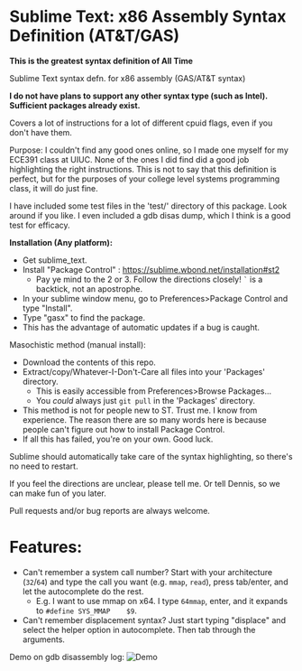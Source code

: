 Sublime Text: x86 Assembly Syntax Definition (AT&T/GAS)
==========================

**This is the greatest syntax definition of All Time**

Sublime Text syntax defn. for x86 assembly (GAS/AT&T syntax)

**I do not have plans to support any other syntax type (such as Intel). Sufficient packages already exist.**

Covers a lot of instructions for a lot of different cpuid flags, even if you don't have them.

Purpose:  I couldn't find any good ones online, so I made one myself for my ECE391 class at UIUC. None of the ones I did find did a good job highlighting the right instructions. This is not to say that this definition is perfect, but for the purposes of your college level systems programming class, it will do just fine.

I have included some test files in the 'test/' directory of this package. Look around if you like. I even included a gdb disas dump, which I think is a good test for efficacy.

**Installation (Any platform):**
- Get sublime_text.
- Install "Package Control" : https://sublime.wbond.net/installation#st2
    - Pay ye mind to the 2 or 3. Follow the directions closely! `` ` `` is a backtick, not an apostrophe.
- In your sublime window menu, go to Preferences>Package Control and type "Install".
- Type "gasx" to find the package.
- This has the advantage of automatic updates if a bug is caught.

Masochistic method (manual install):
- Download the contents of this repo.
- Extract/copy/Whatever-I-Don't-Care all files into your 'Packages' directory.
    - This is easily accessible from Preferences>Browse Packages...
    - You *could* always just `git pull` in the 'Packages' directory.
- This method is not for people new to ST. Trust me. I know from experience. The reason there are so many words here is because people can't figure out how to install Package Control.
- If all this has failed, you're on your own. Good luck.

Sublime should automatically take care of the syntax highlighting, so there's no need to restart.

If you feel the directions are unclear, please tell me. Or tell Dennis, so we can make fun of you later.

Pull requests and/or bug reports are always welcome.

Features:
=========
- Can't remember a system call number? Start with your architecture (`32`/`64`) and type the call you want (e.g. `mmap`, `read`), press tab/enter, and let the autocomplete do the rest.
    - E.g. I want to use mmap on x64. I type `64mmap`, enter, and it expands to `#define SYS_MMAP    $9`.
- Can't remember displacement syntax? Just start typing "displace" and select the helper option in autocomplete. Then tab through the arguments.

Demo on gdb disassembly log:
![Demo](https://raw.githubusercontent.com/calculuswhiz/Assembly-Syntax-Definition/master/screencap/gdb_demo.png)
